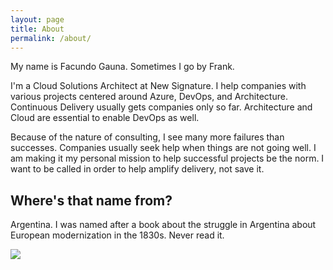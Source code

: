 ```yaml
---
layout: page
title: About
permalink: /about/
---
```

My name is Facundo Gauna. Sometimes I go by Frank. 

I'm a Cloud Solutions Architect at New Signature. I help companies with various projects centered around Azure, DevOps, and Architecture. Continuous Delivery usually gets companies only so far. Architecture and Cloud are essential to enable DevOps as well. 

Because of the nature of consulting, I see many more failures than successes. Companies usually seek help when things are not going well. 
I am making it my personal mission to help successful projects be the norm. I want to be called in order to help amplify delivery, not save it.

## Where's that name from?

Argentina. I was named after a book about the struggle in Argentina about European modernization in the 1830s. Never read it.

![]({{site.baseurl}}/assets/images/facundo.jpg)
